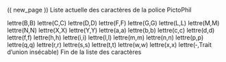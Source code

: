 (( new_page ))
Liste actuelle des caractères de la police PictoPhil

lettre(B,B)
lettre(C,C)
lettre(D,D)
lettre(F,F)
lettre(G,G)
lettre(L,L)
lettre(M,M)
lettre(N,N)
lettre(X,X)
lettre(Y,Y)
lettre(a,a)
lettre(b,b)
lettre(c,c)
lettre(d,d)
lettre(f,f)
lettre(h,h)
lettre(i,i)
lettre(l,l)
lettre(m,m)
lettre(n,n)
lettre(p,p)
lettre(q,q)
lettre(r,r)
lettre(s,s)
lettre(t,t)
lettre(w,w)
lettre(x,x)
lettre(‑,Trait d’union insécable)
Fin de la liste des caractères
